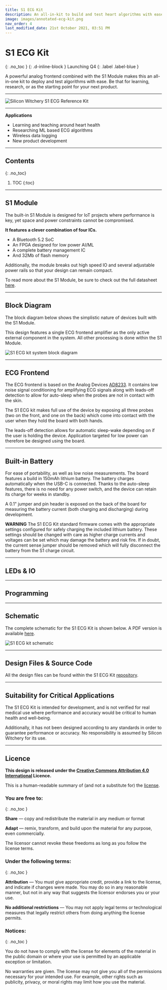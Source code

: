 ```yaml
---
title: S1 ECG Kit
description: An all-in-kit to build and test heart algorithms with ease.
image: images/annotated-ecg-kit.png
nav_order: 4
last_modified_date: 21st October 2021, 03:51 PM
---
```


# S1 ECG Kit
{: .no_toc }
{: .d-inline-block }
Launching Q4
{: .label .label-blue }

A powerful analog frontend combined with the S1 Module makes this an all-in-one kit to deploy and test algorithms with ease. Be that for learning, research, or as the starting point for your next product.

---

![Silicon Witchery S1 ECG Reference Kit](/images/annotated-ecg-kit.png)

---

**Applications**

- Learning and teaching around heart health
- Researching ML based ECG algorithms
- Wireless data logging
- New product development

---

## Contents
{: .no_toc}

1. TOC
{:toc}

---

## S1 Module

The built-in S1 Module is designed for IoT projects where performance is key, yet space and power constraints cannot be compromised.

**It features a clever combination of four ICs.**

- A Bluetooth 5.2 SoC
- An FPGA designed for low power AI/ML
- A complete battery management IC
- And 32Mb of flash memory

Additionally, the module breaks out high speed IO and several adjustable power rails so that your design can remain compact.

To read more about the S1 Module, be sure to check out the full datasheet [here](/s1-module/s1-module).

---

## Block Diagram

The block diagram below shows the simplistic nature of devices built with the S1 Module.

This design features a single ECG frontend amplifier as the only active external component in the system. All other processing is done within the S1 Module.

![S1 ECG kit system block diagram](/s1-ecg-kit/images/s1-ecg-kit-block-diagram.png)

---

## ECG Frontend

The ECG frontend is based on the Analog Devices [AD8233](https://www.analog.com/en/products/ad8233.html). It contains low noise signal conditioning for amplifying ECG signals along with leads-off detection to allow for auto-sleep when the probes are not in contact with the skin.

The S1 ECG kit makes full use of the device by exposing all three probes (two on the front, and one on the back) which come into contact with the user when they hold the board with both hands.

The leads-off detection allows for automatic sleep-wake depending on if the user is holding the device. Application targeted for low power can therefore be designed using the board.

---

## Built-in Battery

For ease of portability, as well as low noise measurements. The board features a build in 150mAh lithium battery. The battery charges automatically when the USB-C is connected. Thanks to the auto-sleep features, there is no need for any power switch, and the device can retain its charge for weeks in standby.

A 0.1" jumper and pin header is exposed on the back of the board for measuring the battery current (both charging and discharging) during development.

**WARNING** The S1 ECG Kit standard firmware comes with the appropriate settings configured for safely charging the included lithium battery. These settings should be changed with care as higher charge currents and voltages can be set which may damage the battery and risk fire. If in doubt, the current sense jumper should be removed which will fully disconnect the battery from the S1 charge circuit.

--- 

## LEDs & IO

---

## Programming



---

## Schematic

The complete schematic for the S1 ECG Kit is shown below. A PDF version is available [here](https://github.com/siliconwitchery/s1-ecg-demo/blob/3a8f1f18de6bf9068e17d3fa44eaa844272473b1/schematic.pdf).

![S1 ECG kit schematic](/s1-ecg-kit/images/s1-ecg-kit-schematic.png)

---

## Design Files & Source Code

All the design files can be found within the S1 ECG Kit [repository](https://github.com/siliconwitchery/s1-ecg-demo).

---

## Suitability for Critical Applications

The S1 ECG Kit is intended for development, and is not verified for real medical use where performance and accuracy would be critical to human health and well-being.

Additionally, it has not been designed according to any standards in order to guarantee performance or accuracy. No responsibility is assumed by Silicon Witchery for its use.

---

## Licence

**This design is released under the [Creative Commons Attribution 4.0 International](https://creativecommons.org/licenses/by/4.0/) Licence.**

This is a human-readable summary of (and not a substitute for) the [license](https://creativecommons.org/licenses/by/4.0/legalcode).

### You are free to:
{: .no_toc }

**Share** — copy and redistribute the material in any medium or format

**Adapt** — remix, transform, and build upon the material
for any purpose, even commercially.

The licensor cannot revoke these freedoms as long as you follow the license terms.

### Under the following terms:
{: .no_toc }

**Attribution** — You must give appropriate credit, provide a link to the license, and indicate if changes were made. You may do so in any reasonable manner, but not in any way that suggests the licensor endorses you or your use.

**No additional restrictions** — You may not apply legal terms or technological measures that legally restrict others from doing anything the license permits.

### Notices:
{: .no_toc }

You do not have to comply with the license for elements of the material in the public domain or where your use is permitted by an applicable exception or limitation.

No warranties are given. The license may not give you all of the permissions necessary for your intended use. For example, other rights such as publicity, privacy, or moral rights may limit how you use the material.